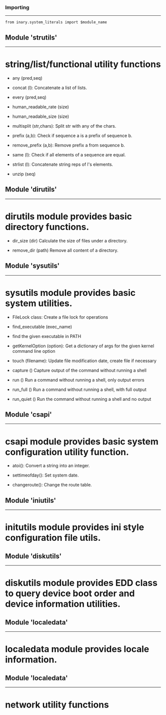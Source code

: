 ### Importing 
----------------------------------------

`from inary.system_literals import $module_name`


## Module 'strutils'
----------------------------------------
# string/list/functional utility functions

* any (pred,seq)

* concat (l):
  Concatenate a list of lists.

* every (pred,seq)

* human_readable_rate (size)

* human_readable_size (size)

* multisplit (str,chars):
  Split str with any of the chars.

* prefix (a,b):
  Check if sequence a is a prefix of sequence b.

* remove_prefix (a,b):
  Remove prefix a from sequence b.

* same (l):
  Check if all elements of a sequence are equal.

* strlist (l):
  Concatenate string reps of l's elements.

* unzip (seq)



## Module 'dirutils'
----------------------------------------
# dirutils module provides basic directory functions.

* dir_size (dir)
  Calculate the size of files under a directory.

* remove_dir (path)
  Remove all content of a directory.



## Module 'sysutils'
----------------------------------------
# sysutils module provides basic system utilities.

* FileLock class:
  Create a file lock for operations

* find_executable (exec_name)

* find the given executable in PATH

* getKernelOption (option):
  Get a dictionary of args for the given kernel command line option

* touch (filename):
  Update file modification date, create file if necessary

* capture ()
  Capture output of the command without running a shell

* run ()
  Run a command without running a shell, only output errors

* run_full ()
  Run a command without running a shell, with full output

* run_quiet ()
  Run the command without running a shell and no output


## Module 'csapi'
----------------------------------------
# csapi module provides basic system configuration utility function.

* atoi():
  Convert a string into an integer.

* settimeofday():
  Set system date.

* changeroute():
  Change the route table.



## Module 'iniutils'
----------------------------------------
# initutils module provides ini style configuration file utils.


## Module 'diskutils'
----------------------------------------
# diskutils module provides EDD class to query device boot order and device information utilities.



## Module 'localedata'
----------------------------------------
# localedata module provides locale information.



## Module 'localedata'
----------------------------------------
# network utility functions
